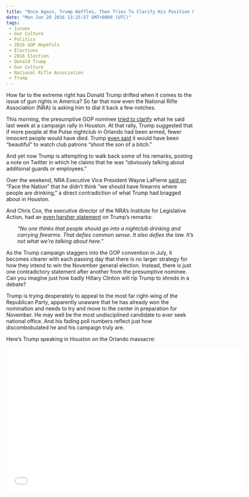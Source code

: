 ```yaml
---
title: "Once Again, Trump Waffles, Then Tries To Clarify His Position On Guns"
date: "Mon Jun 20 2016 13:25:57 GMT+0000 (UTC)"
tags: 
 - Issues
 - Gun Culture
 - Politics
 - 2016 GOP Hopefuls
 - Elections
 - 2016 Election
 - Donald Trump
 - Gun Culture
 - National Rifle Association
 - Trump
---
```

<p><!--OffDef--></p><p><!--Ads1--></p><p>How far to the extreme right has Donald Trump drifted when it comes to the issue of gun rights in America? So far that now even the National Rifle Association (NRA) is asking him to dial it back a few notches.</p><p>This morning, the presumptive GOP nominee <a href="http://www.politico.com/story/2016/06/trump-guns-nra-224533" onclick="__gaTracker(&apos;send&apos;, &apos;event&apos;, &apos;outbound-article&apos;, &apos;http://www.politico.com/story/2016/06/trump-guns-nra-224533&apos;, &apos;tried to clarify&apos;);" target="_blank">tried to clarify</a> what he said last week&#xA0;at a campaign rally in Houston. At that rally, Trump suggested that if more people at the Pulse nightclub in Orlando had been armed, fewer innocent people would have died. Trump <a href="http://www.politico.com/story/2016/06/trump-guns-nra-224533" onclick="__gaTracker(&apos;send&apos;, &apos;event&apos;, &apos;outbound-article&apos;, &apos;http://www.politico.com/story/2016/06/trump-guns-nra-224533&apos;, &apos;even said&apos;);" target="_blank">even said</a> it would have been &#x201C;beautiful&#x201D; to watch club patrons &#x201C;shoot the son of a bitch.&#x201D;</p><p>And yet now Trump is attempting to walk back some of his remarks, posting a note on Twitter in which he claims that he was &#x201C;obviously talking about additional guards or employees.&#x201D;</p><p><script async src="//platform.twitter.com/widgets.js" charset="utf-8"></script></p><p>Over the weekend, NRA Executive Vice President Wayne LaPierre <a href="http://www.politico.com/story/2016/06/trump-guns-nra-224533" onclick="__gaTracker(&apos;send&apos;, &apos;event&apos;, &apos;outbound-article&apos;, &apos;http://www.politico.com/story/2016/06/trump-guns-nra-224533&apos;, &apos;said on&apos;);" target="_blank">said on</a> &#x201C;Face the Nation&#x201D; that he didn&#x2019;t think &#x201C;we should have firearms where people are drinking,&#x201D; a direct contradiction of what Trump had bragged about in Houston.</p><p>And&#xA0;Chris Cox, the executive director of the NRA&#x2019;s Institute for Legislative Action, had an <a href="http://www.politico.com/story/2016/06/trump-guns-nra-224533" onclick="__gaTracker(&apos;send&apos;, &apos;event&apos;, &apos;outbound-article&apos;, &apos;http://www.politico.com/story/2016/06/trump-guns-nra-224533&apos;, &apos;even harsher statement&apos;);" target="_blank">even harsher statement</a> on Trump&#x2019;s remarks:</p><p style="padding-left: 30px;"><em>&#x201C;No one thinks that people should go into a nightclub drinking and carrying firearms. That defies common sense. It also defies the law. It&#x2019;s not what we&#x2019;re talking about here.&#x201D;</em></p><p>As the Trump campaign staggers into the GOP convention in July, it becomes clearer with each passing day that there is no larger strategy for how they intend to win the November general election. Instead, there is just one contradictory statement after another from the presumptive nominee. Can you imagine just how badly Hillary Clinton will rip Trump to shreds in a debate?</p><p>Trump is trying desperately to appeal to the most far right-wing of the Republican Party, apparently unaware that he has already won the nomination and needs to try and move to the center in preparation for November. He may well be the most undisciplined candidate to ever seek national office. And his fading poll numbers reflect just how discombobulated he and his campaign truly are.</p><p>Here&#x2019;s Trump speaking in Houston on the Orlando massacre:</p><p><!--Ads2--></p><p><span class="embed-youtube" style="text-align:center; display: block;"><iframe class="youtube-player" type="text/html" width="640" height="390" src="//www.youtube.com/embed/IxOkxECKy-8?version=3&amp;rel=1&amp;fs=1&amp;autohide=2&amp;showsearch=0&amp;showinfo=1&amp;iv_load_policy=1&amp;wmode=transparent" allowfullscreen="true" style="border:0;"></iframe></span></p>